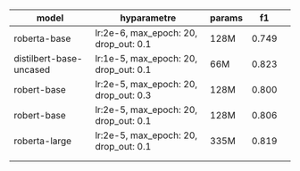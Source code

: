 # 

| model                   | hyparametre                           | params | f1    |      |
| ----------------------- | ------------------------------------- | ------ | ----- | ---- |
| roberta-base            | lr:2e-6, max_epoch: 20, drop_out: 0.1 | 128M   | 0.749 |      |
| distilbert-base-uncased | lr:1e-5, max_epoch: 20, drop_out: 0.1 | 66M    | 0.823 |      |
| robert-base             | lr:2e-5, max_epoch: 20, drop_out: 0.3 | 128M   | 0.800 |      |
| robert-base             | lr:2e-5, max_epoch: 20, drop_out: 0.1 | 128M   | 0.806 |      |
| roberta-large           | lr:2e-5, max_epoch: 20, drop_out: 0.1 | 335M   | 0.819 |      |
|                         |                                       |        |       |      |
|                         |                                       |        |       |      |

